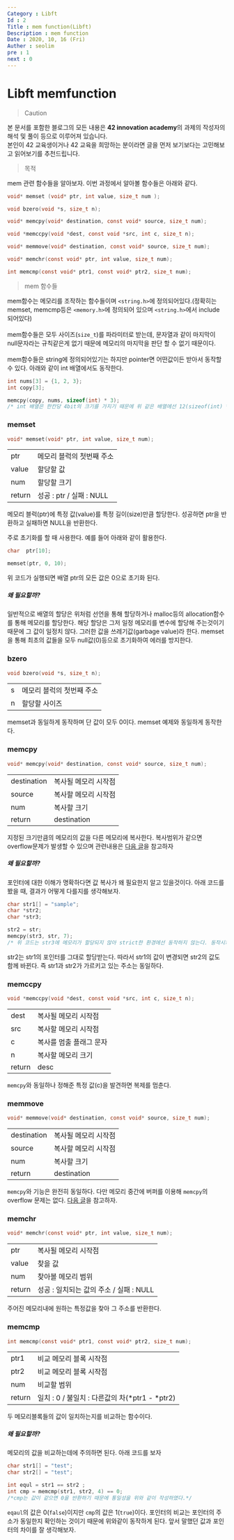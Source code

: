 ```yaml
---
Category : Libft
Id : 2
Title : mem function(Libft)
Description : mem function
Date : 2020, 10, 16 (Fri)
Auther : seolim
pre : 1
next : 0
---
```



# Libft memfunction
> Caution

본 문서를 포함한 블로그의 모든 내용은 <b>42 innovation academy</b>의 과제의 작성자의 해석 및 풀이 등으로 이루어져 있습니다.</br>본인이 42 교육생이거나 42 교육을 희망하는 분이라면 글을 먼저 보기보다는 고민해보고 읽어보기를 추천드립니다.


> 목적

mem 관련 함수들을 알아보자. 이번 과정에서 알아볼 함수들은 아래와 같다.

```c
void* memset (void* ptr, int value, size_t num );

void bzero(void *s, size_t n);

void* memcpy(void* destination, const void* source, size_t num);

void *memccpy(void *dest, const void *src, int c, size_t n);

void* memmove(void* destination, const void* source, size_t num);

void* memchr(const void* ptr, int value, size_t num);

int memcmp(const void* ptr1, const void* ptr2, size_t num);
```

> mem 함수들

mem함수는 메모리를 조작하는 함수들이며 `<string.h>`에 정의되어있다.(정확히는 memset, memcmp등은 `<memory.h>`에 정의되어 있으며 `<string.h>`에서 include 되어있다)</br></br>
mem함수들은 모두 사이즈(`size_t`)를 파라미터로 받는데, 문자열과 같이 마지막이 null문자라는 규칙같은게 없기 때문에 메모리의 마지막을 판단 할 수 없기 때문이다.</br></br>mem함수들은 string에 정의되어있기는 하지만 pointer면 어떤값이든 받아서 동작할 수 있다. 아래와 같이 int 배열에서도 동작한다.

```c
int nums[3] = {1, 2, 3};
int copy[3];

memcpy(copy, nums, sizeof(int) * 3);
/* int 배열은 한칸당 4bit의 크기를 가지기 때문에 위 같은 배열에선 12(sizeof(int) * 3)만큼의 크기를 복사해야 정상적으로 동작함을 꼭 기억하자
```


### memset
```c
void* memset(void* ptr, int value, size_t num);
```

<table>
    <tr>
        <td class="title">ptr</td>
        <td>메모리 블럭의 첫번째 주소</td>
    </tr>
    <tr>
        <td class="title">value</td>
        <td>할당할 값</td>
    </tr>
    <tr>
        <td class="title">num</td>
        <td>할당할 크기</td>
    </tr>
    <tr>
        <td class="title">return</td>
        <td>성공 : ptr / 실패 : NULL</td>
    </tr>
</table>

메모리 블럭(ptr)에 특정 값(value)를 특정 길이(size)만큼 할당한다. 성공하면 ptr을 반환하고 실패하면 NULL을 반환한다.

주로 초기화를 할 때 사용한다. 예를 들어 아래와 같이 활용한다.
```c
char  ptr[10];

memset(ptr, 0, 10);
```

위 코드가 실행되면 배열 ptr의 모든 값은 0으로 초기화 된다.

##### 왜 필요할까?
일반적으로 배열의 할당은 위처럼 선언을 통해 할당하거나 malloc등의 allocation함수를 통해 메모리를 할당한다. 해당 할당은 그저 일정 메모리를 변수에 할당해 주는것이기 때문에 그 값이 일정치 않다. 그러한 값을 쓰레기값(garbage value)라 한다. memset을 통해 최초의 값들을 모두 null값(0)등으로 초기화하여 에러를 방지한다.

### bzero
```c
void bzero(void *s, size_t n);
```
<table>
    <tr>
        <td class="title">s</td>
        <td>메모리 블럭의 첫번째 주소</td>
    </tr>
    <tr>
        <td class="title">n</td>
        <td>할당할 사이즈</td>
    </tr>
</table>

memset과 동일하게 동작하며 단 값이 모두 0이다. memset 예제와 동일하게 동작한다.

### memcpy
```c
void* memcpy(void* destination, const void* source, size_t num);
```
<table>
    <tr>
        <td class="title">destination</td>
        <td>복사될 메모리 시작점</td>
    </tr>
    <tr>
        <td class="title">source</td>
        <td>복사할 메모리 시작점</td>
    </tr>
    <tr>
        <td class="title">num</td>
        <td>복사할 크기</td>
    </tr>
    <tr>
        <td class="title">return</td>
        <td>destination</td>
    </tr>
</table>

지정된 크기만큼의 메모리의 값을 다른 메모리에 복사한다. 복사범위가 같으면 overflow문제가 발생할 수 있으며 관련내용은 [다음 글]()을 참고하자

##### 왜 필요할까?
포인터에 대한 이해가 명확하다면 값 복사가 왜 필요한지 알고 있을것이다. 아래 코드를 봤을 때, 결과가 어떻게 다를지를 생각해보자.

```c
char str1[] = "sample";
char *str2;
char *str3;

str2 = str;
memcpy(str3, str, 7);
/* 위 코드는 str3에 메모리가 할당되지 않아 strict한 환경에선 동작하지 않는다. 동작시키려면 str3에 미리 크기 7 이상의 동적할당을 하도록 하자*/
```
str2는 str1의 포인터를 그대로 할당받는다. 따라서 str1의 값이 변경되면 str2의 값도 함께 바뀐다. 즉 str1과 str2가 가르키고 있는 주소는 동일하다. 

### memccpy
```c
void *memccpy(void *dest, const void *src, int c, size_t n);
```
<table>
    <tr>
        <td class="title">dest</td>
        <td>복사될 메모리 시작점</td>
    </tr>
    <tr>
        <td class="title">src</td>
        <td>복사할 메모리 시작점</td>
    </tr>
    <tr>
        <td class="title">c</td>
        <td>복사를 멈출 플래그 문자</td>
    </tr>
    <tr>
        <td class="title">n</td>
        <td>복사할 메모리 크기</td>
    </tr>
    <tr>
        <td class="title">return</td>
        <td>desc</td>
    </tr>
</table>

`memcpy`와 동일하나 정해준 특정 값(c)을 발견하면 복제를 멈춘다.

### memmove
```c
void* memmove(void* destination, const void* source, size_t num);
```
<table>
    <tr>
        <td class="title">destination</td>
        <td>복사될 메모리 시작점</td>
    </tr>
    <tr>
        <td class="title">source</td>
        <td>복사할 메모리 시작점</td>
    </tr>
    <tr>
        <td class="title">num</td>
        <td>복사할 크기</td>
    </tr>
    <tr>
        <td class="title">return</td>
        <td>destination</td>
    </tr>
</table>

`memcpy`와 기능은 완전히 동일하다. 다만 메모리 중간에 버퍼를 이용해 `memcpy`의 overflow 문제는 없다. [다음 글]()을 참고하자.

### memchr
```c
void* memchr(const void* ptr, int value, size_t num);
```
<table>
    <tr>
        <td class="title">ptr</td>
        <td>복사될 메모리 시작점</td>
    </tr>
    <tr>
        <td class="title">value</td>
        <td>찾을 값</td>
    </tr>
    <tr>
        <td class="title">num</td>
        <td>찾아볼 메모리 범위</td>
    </tr>
    <tr>
        <td class="title">return</td>
        <td>성공 : 일치되는 값의 주소 / 실패 : NULL</td>
    </tr>
</table>

주어진 메모리내에 원하는 특정값을 찾아 그 주소를 반환한다. 

### memcmp
```c
int memcmp(const void* ptr1, const void* ptr2, size_t num);
```
<table>
    <tr>
        <td class="title">ptr1</td>
        <td>비교 메모리 블록 시작점</td>
    </tr>
    <tr>
        <td class="title">ptr2</td>
        <td>비교 메모리 블록 시작점</td>
    </tr>
    <tr>
        <td class="title">num</td>
        <td>비교할 범위</td>
    </tr>
    <tr>
        <td class="title">return</td>
        <td>일치 : 0 / 불일치 : 다른값의 차(*ptr1 - *ptr2)</td>
    </tr>
</table>

두 메모리블록들의 값이 일치하는지를 비교하는 함수이다. 

##### 왜 필요할까?
메모리의 값을 비교하는데에 주의하면 된다. 아래 코드를 보자
```c
char str1[] = "test";
char str2[] = "test";

int equl = str1 == str2 ;
int cmp = memcmp(str1, str2, 4) == 0;
/*cmp는 값이 같으면 0을 반환하기 때문에 통일성을 위와 같이 작성하였다.*/
```

`eqaul`의 값은 0(`false`)이지만 `cmp`의 값은 1(`true`)이다. 포인터의 비교는 포인터의 주소가 동일한지 확인하는 것이기 때문에 위와같이 동작하게 된다. 앞서 말했던 값과 포인터의 차이를 잘 생각해보자.

